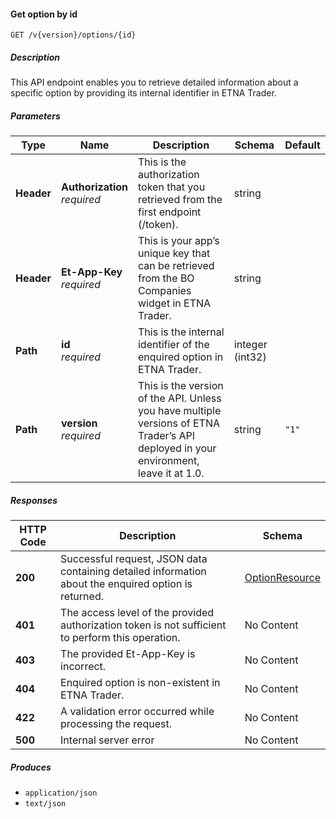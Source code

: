 
<a name="securities_getoptionbyid"></a>
#### Get option by id
```
GET /v{version}/options/{id}
```


##### Description
This API endpoint enables you to retrieve detailed information about a specific option by providing its internal identifier in ETNA Trader.


##### Parameters

|Type|Name|Description|Schema|Default|
|---|---|---|---|---|
|**Header**|**Authorization**  <br>*required*|This is the authorization token that you retrieved from the first endpoint (/token).|string||
|**Header**|**Et-App-Key**  <br>*required*|This is your app’s unique key that can be retrieved from the BO Companies widget in ETNA Trader.|string||
|**Path**|**id**  <br>*required*|This is the internal identifier of the enquired option in ETNA Trader.|integer (int32)||
|**Path**|**version**  <br>*required*|This is the version of the API. Unless you have multiple versions of ETNA Trader’s API deployed in your environment, leave it at 1.0.|string|`"1"`|


##### Responses

|HTTP Code|Description|Schema|
|---|---|---|
|**200**|Successful request, JSON data containing detailed information about the enquired option is returned.|[OptionResource](#optionresource)|
|**401**|The access level of the provided authorization token is not sufficient to perform this operation.|No Content|
|**403**|The provided Et-App-Key is incorrect.|No Content|
|**404**|Enquired option is non-existent in ETNA Trader.|No Content|
|**422**|A validation error occurred while processing the request.|No Content|
|**500**|Internal server error|No Content|


##### Produces

* `application/json`
* `text/json`



